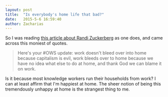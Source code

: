 ```yaml
---
layout: post
title:  "Is everybody's home life that bad?"
date:   2015-5-6 16:59:40
author: Zacharias
---
```


So I was reading [this article about Randi Zuckerberg](http://thelastpsychiatrist.com/2014/01/randi_zuckerberg.html) as one does, and came across this moniest of quotes.

> Here's your #OWS update: work doesn't bleed over into home because capitalism is evil, work bleeds over to home because we have no idea what else to do at home, and thank God we can blame it on work.

Is it because most knowledge workers run their households from work? I can at least affirm that I'm happiest at home. The sheer notion of being this tremendously unhappy at home is the strangest thing to me.